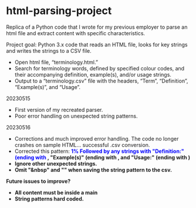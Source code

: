 # html-parsing-project
Replica of a Python code that I wrote for my previous employer to parse an html file and extract content with specific characteristics.

Project goal: Python 3.x code that reads an HTML file, looks for key strings and writes the strings to a CSV file. 

- Open html file, “terminology.html.”
- Search for terminology words, defined by specified colour codes, and their accompanying definition, example(s), and/or usage strings. 
- Output to a “terminology.csv” file with the headers, “Term”, “Definition”, “Example(s)”, and “Usage”.


20230515 
- First version of my recreated parser. 
- Poor error handling on unexpected string patterns.

20230516
- Corrections and much improved error handling. The code no longer crashes on sample HTML... successful .csv conversion.
- Corrected this pattern:
<span style="color: rgb(0,0,255);"><strong>1%</stong>
Followed by any strings with "Definition:" (ending with </span>, "Example(s)" (ending with </span>, and "Usage:" (ending with </span>)
- Ignore other unexpected strings.
- Omit "&nbsp" and "<span>" when saving the string pattern to the csv.

Future issues to improve?
- All content must be inside a main <div>
- String patterns hard coded. 
